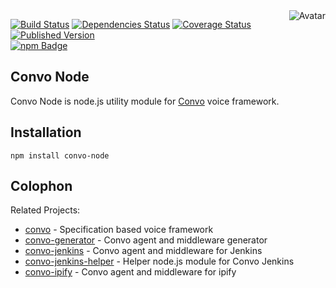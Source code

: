 <img align="right" src="https://raw.github.com/cliffano/convo-node/master/avatar.jpg" alt="Avatar"/>

[![Build Status](https://img.shields.io/travis/cliffano/convo-node.svg)](http://travis-ci.org/cliffano/convo-node)
[![Dependencies Status](https://img.shields.io/david/cliffano/convo-node.svg)](http://david-dm.org/cliffano/convo-node)
[![Coverage Status](https://img.shields.io/coveralls/cliffano/convo-node.svg)](https://coveralls.io/r/cliffano/convo-node?branch=master)
[![Published Version](https://img.shields.io/npm/v/convo-node.svg)](http://www.npmjs.com/package/convo-node)
<br/>
[![npm Badge](https://nodei.co/npm/convo-node.png)](http://npmjs.org/package/convo-node)

Convo Node
----------

Convo Node is node.js utility module for [Convo](https://github.com/cliffano/convo) voice framework.

Installation
------------

    npm install convo-node

Colophon
--------

Related Projects:

* [convo](http://github.com/cliffano/convo) - Specification based voice framework
* [convo-generator](http://github.com/cliffano/convo-generator) - Convo agent and middleware generator
* [convo-jenkins](http://github.com/cliffano/convo-jenkins) - Convo agent and middleware for Jenkins
* [convo-jenkins-helper](http://github.com/cliffano/convo-jenkins-helper) - Helper node.js module for Convo Jenkins
* [convo-ipify](http://github.com/cliffano/convo-ipify) - Convo agent and middleware for ipify
